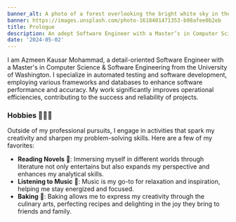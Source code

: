 ```yaml
---
banner_alt: A photo of a forest overlooking the bright white sky in the background
banner: https://images.unsplash.com/photo-1618401471353-b98afee0b2eb
title: Prologue
description: An adept Software Engineer with a Master’s in Computer Science from the University of Washington, specializing in automated testing and application development.
date: '2024-05-02'
---
```


I am Azmeen Kausar Mohammad, a detail-oriented Software Engineer with a Master's in Computer Science & Software Engineering from the University of Washington. I specialize in automated testing and software development, employing various frameworks and databases to enhance software performance and accuracy. My work significantly improves operational efficiencies, contributing to the success and reliability of projects.

### Hobbies 📘🎵🍰

Outside of my professional pursuits, I engage in activities that spark my creativity and sharpen my problem-solving skills. Here are a few of my favorites:

-   **Reading Novels** 📘: Immersing myself in different worlds through literature not only entertains but also expands my perspective and enhances my analytical skills.
-   **Listening to Music** 🎵: Music is my go-to for relaxation and inspiration, helping me stay energized and focused.
-   **Baking** 🍰: Baking allows me to express my creativity through the culinary arts, perfecting recipes and delighting in the joy they bring to friends and family.
